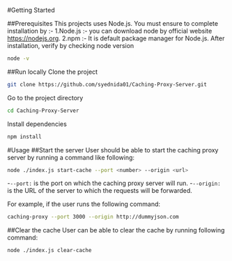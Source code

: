 #Getting Started

##Prerequisites
This projects uses Node.js. You must ensure to complete installation by :-
1.Node.js :- you can download node by official website https://nodejs.org.
2.npm :- It is default package manager for Node.js. 
After installation, verify by checking node version
```bash
node -v
```

##Run locally
Clone the project
```bash
git clone https://github.com/syednida01/Caching-Proxy-Server.git
```

Go to the project directory
```bash
cd Caching-Proxy-Server
```

Install dependencies
``` bash
npm install
```

#Usage
##Start the server
User should be able to start the caching proxy server by running a command like following:
``` bash
node ./index.js start-cache --port <number> --origin <url>
```

-`--port:` is the port on which the caching proxy server will run.
-`--origin:` is the URL of the server to which the requests will be forwarded.

For example, if the user runs the following command:
```bash
caching-proxy --port 3000 --origin http://dummyjson.com
```

##Clear the cache
User can be able to clear the cache by running following command:
```bash
node ./index.js clear-cache
```
